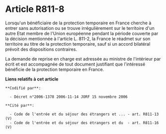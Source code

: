 # Article R811-8

Lorsqu'un bénéficiaire de la protection temporaire en France cherche à entrer sans autorisation ou se trouve irrégulièrement
sur le territoire d'un autre Etat membre de l'Union européenne pendant la période couverte par la décision mentionnée à
l'article L. 811-2, la France le réadmet sur son territoire au titre de la protection temporaire, sauf si un accord bilatéral
prévoit des dispositions contraires.

La demande de reprise en charge est adressée au ministre de l'intérieur par écrit et est accompagnée de tout document
justifiant que l'intéressé bénéficie de la protection temporaire en France.

**Liens relatifs à cet article**

	**Codifié par**:

	  - Décret n°2006-1378 2006-11-14 JORF 15 novembre 2006

	**Cité par**:

	  - Code de l'entrée et du séjour des étrangers et ... - art. R811-13 (V)
	  - Code de l'entrée et du séjour des étrangers et du  - art. R811-16 (V)
